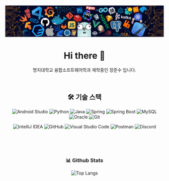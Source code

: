 
![](https://github.com/dipanjanpanja6/dipanjanpanja6/blob/master/media/header_.png)
<div align="center">


# Hi there 👋
명지대학교 융합소프트웨어학과 재학중인 장준수 입니다.

<br>


## 🛠 기술 스택
![Android Studio](https://img.shields.io/badge/-Android%20Studio-3DDC84?style=flat-square&logo=android-studio&logoColor=white)  ![Python](https://img.shields.io/badge/-Python-3776AB?style=flat-square&logo=python&logoColor=white)  ![Java](https://img.shields.io/badge/-Java-007396?style=flat-square&logo=java&logoColor=white)  ![Spring](https://img.shields.io/badge/-Spring-6DB33F?style=flat-square&logo=spring&logoColor=white)  ![Spring Boot](https://img.shields.io/badge/-Spring%20Boot-6DB33F?style=flat-square&logo=spring-boot&logoColor=white)  ![MySQL](https://img.shields.io/badge/-MySQL-4479A1?style=flat-square&logo=mysql&logoColor=white)  ![Oracle](https://img.shields.io/badge/-Oracle-F80000?style=flat-square&logo=oracle&logoColor=white)  ![Git](https://img.shields.io/badge/-Git-F05032?style=flat-square&logo=git&logoColor=white) 
<br>

![IntelliJ IDEA](https://img.shields.io/badge/-IntelliJ%20IDEA-000000?style=flat-square&logo=intellij-idea&logoColor=white)  ![GitHub](https://img.shields.io/badge/-GitHub-181717?style=flat-square&logo=github&logoColor=white)  ![Visual Studio Code](https://img.shields.io/badge/-Visual%20Studio%20Code-007ACC?style=flat-square&logo=visual-studio-code&logoColor=white)  ![Postman](https://img.shields.io/badge/-Postman-FF6C37?style=flat-square&logo=postman&logoColor=white)  ![Discord](https://img.shields.io/badge/-Discord-5865F2?style=flat-square&logo=discord&logoColor=white) 



<br/>
<br/>

  



<br>


### 📊 Github Stats
![Top Langs](https://github-readme-stats.vercel.app/api/top-langs/?username=wkdal1433&layout=compact)



<br>

</div>
